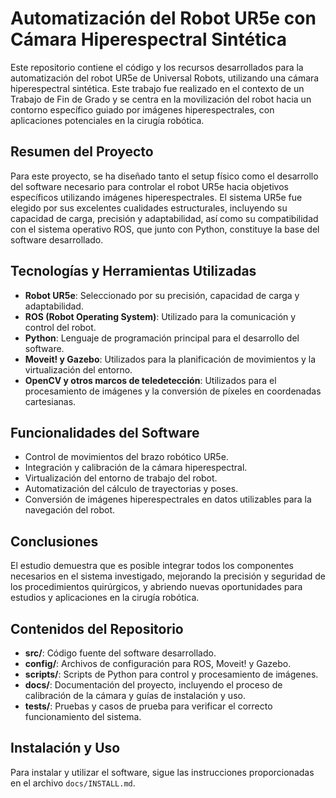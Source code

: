 # Automatización del Robot UR5e con Cámara Hiperespectral Sintética

Este repositorio contiene el código y los recursos desarrollados para la automatización del robot UR5e de Universal Robots, utilizando una cámara hiperespectral sintética. Este trabajo fue realizado en el contexto de un Trabajo de Fin de Grado y se centra en la movilización del robot hacia un contorno específico guiado por imágenes hiperespectrales, con aplicaciones potenciales en la cirugía robótica.

## Resumen del Proyecto

Para este proyecto, se ha diseñado tanto el setup físico como el desarrollo del software necesario para controlar el robot UR5e hacia objetivos específicos utilizando imágenes hiperespectrales. El sistema UR5e fue elegido por sus excelentes cualidades estructurales, incluyendo su capacidad de carga, precisión y adaptabilidad, así como su compatibilidad con el sistema operativo ROS, que junto con Python, constituye la base del software desarrollado.

## Tecnologías y Herramientas Utilizadas

- **Robot UR5e**: Seleccionado por su precisión, capacidad de carga y adaptabilidad.
- **ROS (Robot Operating System)**: Utilizado para la comunicación y control del robot.
- **Python**: Lenguaje de programación principal para el desarrollo del software.
- **Moveit! y Gazebo**: Utilizados para la planificación de movimientos y la virtualización del entorno.
- **OpenCV y otros marcos de teledetección**: Utilizados para el procesamiento de imágenes y la conversión de píxeles en coordenadas cartesianas.

## Funcionalidades del Software

- Control de movimientos del brazo robótico UR5e.
- Integración y calibración de la cámara hiperespectral.
- Virtualización del entorno de trabajo del robot.
- Automatización del cálculo de trayectorias y poses.
- Conversión de imágenes hiperespectrales en datos utilizables para la navegación del robot.

## Conclusiones

El estudio demuestra que es posible integrar todos los componentes necesarios en el sistema investigado, mejorando la precisión y seguridad de los procedimientos quirúrgicos, y abriendo nuevas oportunidades para estudios y aplicaciones en la cirugía robótica.

## Contenidos del Repositorio

- **src/**: Código fuente del software desarrollado.
- **config/**: Archivos de configuración para ROS, Moveit! y Gazebo.
- **scripts/**: Scripts de Python para control y procesamiento de imágenes.
- **docs/**: Documentación del proyecto, incluyendo el proceso de calibración de la cámara y guías de instalación y uso.
- **tests/**: Pruebas y casos de prueba para verificar el correcto funcionamiento del sistema.

## Instalación y Uso

Para instalar y utilizar el software, sigue las instrucciones proporcionadas en el archivo `docs/INSTALL.md`.
